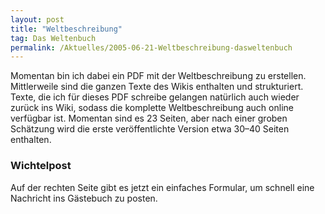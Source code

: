 ```yaml
---
layout: post
title: "Weltbeschreibung"
tag: Das Weltenbuch
permalink: /Aktuelles/2005-06-21-Weltbeschreibung-dasweltenbuch
---
```


Momentan bin ich dabei ein PDF mit der Weltbeschreibung zu erstellen. Mittlerweile sind die ganzen Texte des Wikis enthalten und strukturiert. Texte, die ich für dieses PDF schreibe gelangen natürlich auch wieder zurück ins Wiki, sodass die komplette Weltbeschreibung auch online verfügbar ist. Momentan sind es 23 Seiten, aber nach einer groben Schätzung wird die erste veröffentlichte Version etwa 30&ndash;40 Seiten enthalten.

### Wichtelpost

Auf der rechten Seite gibt es jetzt ein einfaches Formular, um schnell eine Nachricht ins Gästebuch zu posten.


